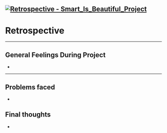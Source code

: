 [![Retrospective - Smart_Is_Beautiful_Project](https://img.shields.io/static/v1?label=Gaudenz77&message=Smart_Is_Beautiful_Project&color=eb6b34&style=for-the-badge)](https://github.com/Gaudenz77/Smart_Is_Beautiful_Project)
---
# Retrospective
---
## General Feelings During Project
*
----
## Problems faced
* 
## Final thoughts
* 